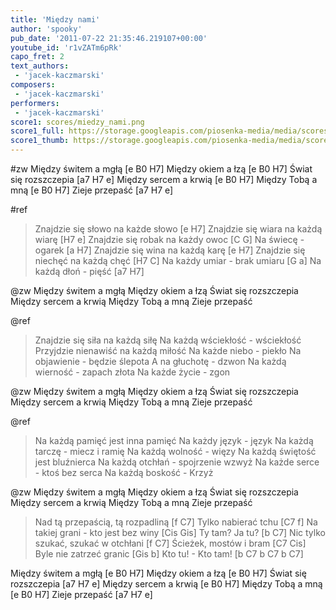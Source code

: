 ```yaml
---
title: 'Między nami'
author: 'spooky'
pub_date: '2011-07-22 21:35:46.219107+00:00'
youtube_id: 'r1vZATm6pRk'
capo_fret: 2
text_authors:
 - 'jacek-kaczmarski'
composers:
 - 'jacek-kaczmarski'
performers:
 - 'jacek-kaczmarski'
score1: scores/miedzy_nami.png
score1_full: https://storage.googleapis.com/piosenka-media/media/scores/miedzy_nami.png
score1_thumb: https://storage.googleapis.com/piosenka-media/media/scores/miedzy_nami.png.180x0_q85_upscale.jpg
---
```


#zw
Między świtem a mgłą [e B0 H7]
Między okiem a łzą [e B0 H7]
Świat się rozszczepia [a7 H7 e]
Między sercem a krwią [e B0 H7]
Między Tobą a mną  [e B0 H7]
Zieje przepaść [a7 H7 e]

#ref
>Znajdzie się słowo na każde słowo [e H7]
>Znajdzie się wiara na każdą wiarę [H7 e]
>Znajdzie się robak na każdy owoc [C G]
>Na świecę - ogarek [a H7]
>Znajdzie się wina na każdą karę [e H7]
>Znajdzie się niechęć na każdą chęć [H7 C]
>Na każdy umiar - brak umiaru [G a]
>Na każdą dłoń - pięść [a7 H7]

@zw
Między świtem a mgłą
Między okiem a łzą
Świat się rozszczepia
Między sercem a krwią
Między Tobą a mną 
Zieje przepaść

@ref
>Znajdzie się siła na każdą siłę
>Na każdą wściekłość - wściekłość
>Przyjdzie nienawiść na każdą miłość
>Na każde niebo - piekło
>Na objawienie - będzie ślepota
>A na głuchotę - dzwon
>Na każdą wierność - zapach złota
>Na każde życie - zgon

@zw
Między świtem a mgłą
Między okiem a łzą
Świat się rozszczepia
Między sercem a krwią
Między Tobą a mną 
Zieje przepaść

@ref
>Na każdą pamięć jest inna pamięć
>Na każdy język - język
>Na każdą tarczę - miecz i ramię
>Na każdą wolność - więzy
>Na każdą świętość jest bluźnierca
>Na każdą otchłań - spojrzenie wzwyż
>Na każde serce - ktoś bez serca
>Na każdą boskość - Krzyż

@zw
Między świtem a mgłą
Między okiem a łzą
Świat się rozszczepia
Między sercem a krwią
Między Tobą a mną 
Zieje przepaść

>Nad tą przepaścią, tą rozpadliną [f C7]
>Tylko nabierać tchu [C7 f]
>Na takiej grani - kto jest bez winy [Cis Gis]
>Ty tam? Ja tu? [b C7]
>Nic tylko szukać, szukać w otchłani [f C7]
>Ścieżek, mostów i bram [C7 Cis]
>Byle nie zatrzeć granic [Gis b]
>Kto tu! - Kto tam! [b C7 b C7 b C7]

Między świtem a mgłą [e B0 H7]
Między okiem a łzą [e B0 H7]
Świat się rozszczepia [a7 H7 e]
Między sercem a krwią [e B0 H7]
Między Tobą a mną  [e B0 H7]
Zieje przepaść [a7 H7 e]